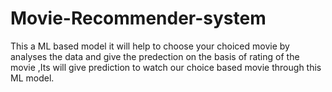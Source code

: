 # Movie-Recommender-system
This a ML based model it will help to choose your choiced movie by analyses the data and give the predection on the basis of rating of the movie ,Its will give prediction to watch our choice based movie through this ML model.

